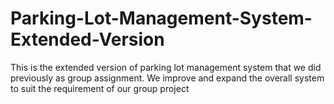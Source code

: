 # Parking-Lot-Management-System-Extended-Version
This is the extended version of parking lot management system that we did previously as group assignment. We improve and expand the overall system to suit the requirement of our group project
